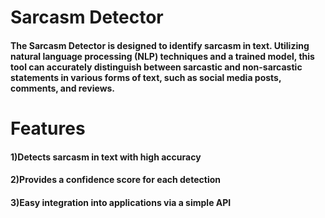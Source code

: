 # Sarcasm Detector
#### The Sarcasm Detector is designed to identify sarcasm in text. Utilizing natural language processing (NLP) techniques and a trained model, this tool can accurately distinguish between sarcastic and non-sarcastic statements in various forms of text, such as social media posts, comments, and reviews.

# Features
#### 1)Detects sarcasm in text with high accuracy
#### 2)Provides a confidence score for each detection
#### 3)Easy integration into applications via a simple API
